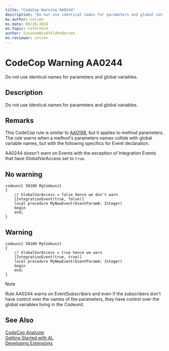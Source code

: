```yaml
---
title: "CodeCop Warning AA0244"
description: "Do not use identical names for parameters and global variables."
ms.author: solsen
ms.date: 08/26/2024
ms.topic: reference
author: SusanneWindfeldPedersen
ms.reviewer: solsen
---
```

[//]: # (START>DO_NOT_EDIT)
[//]: # (IMPORTANT:Do not edit any of the content between here and the END>DO_NOT_EDIT.)
[//]: # (Any modifications should be made in the .xml files in the ModernDev repo.)
# CodeCop Warning AA0244
Do not use identical names for parameters and global variables.

## Description
Do not use identical names for parameters and global variables.

[//]: # (IMPORTANT: END>DO_NOT_EDIT)

## Remarks
This CodeCop rule is similar to [AA0198](codecop-aa0198.md), but it applies to method parameters. The rule warns when a method's parameters names collide with global variable names, but with the following specifics for Event declaration.

AA0244 doesn't warn on Events with the exception of Integration Events that have GlobalVarAccess set to `true`.

## No warning

```AL
codeunit 50100 MyCodeunit
{
    // GlobalVarAccess = false hence we don't warn
    [IntegrationEvent(true, false)]
    local procedure MyNewEvent(EventParamA: Integer)
    begin
    end;
}
```
## Warning

```AL
codeunit 50100 MyCodeunit
{
    // GlobalVarAccess = true hence we warn
    [IntegrationEvent(true, true)]
    local procedure MyNewEvent(EventParamA: Integer)
    begin
    end;
}
```

> [!NOTE]  
> Rule AA0244 warns on EventSubscribers and even if the subscribers don't have control over the names of the parameters, they have control over the global variables living in the Codeunit.

## See Also  
[CodeCop Analyzer](codecop.md)  
[Getting Started with AL](../devenv-get-started.md)  
[Developing Extensions](../devenv-dev-overview.md)  
